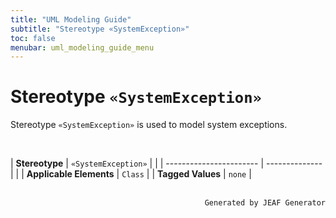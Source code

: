 ```yaml
---
title: "UML Modeling Guide"
subtitle: "Stereotype «SystemException»"
toc: false
menubar: uml_modeling_guide_menu
---
```


# Stereotype `«SystemException»`
Stereotype `«SystemException»` is used to model system exceptions.

<br>

| **Stereotype**          | `«SystemException»` | |
| ----------------------- | -------------- | |
| **Applicable Elements** | `Class`        |
| **Tagged Values**       | `none`           |



<br>

<div style="text-align: right"><code>Generated by JEAF Generator</code></div>

    